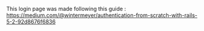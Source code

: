 This login page was made following this guide : https://medium.com/@wintermeyer/authentication-from-scratch-with-rails-5-2-92d8676f6836

